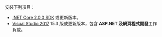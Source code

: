 安裝下列項目：

* [.NET Core 2.0.0 SDK](https://dot.net/core) 或更新版本。
* [Visual Studio 2017](https://www.visualstudio.com/downloads/) 15.3 版或更新版本，包含 **ASP.NET 及網頁程式開發**工作負載。
